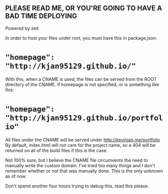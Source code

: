 ## PLEASE READ ME, OR YOU'RE GOING TO HAVE A BAD TIME DEPLOYING

Powered by zeit

In order to host your files under root, you must have this in package.json:
# `"homepage": "http://kjan95129.github.io/"`

With this, when a CNAME is used, the files can be served from the ROOT directory of the CNAME.
If homepage is not specified, or is something like this:
# `"homepage": "http://kjan95129.github.io/portfolio"`

All files under the CNAME will be served under http://kevinjan.me/portfolio
By default, index.html will not care for the project name, so a 404 will be returned
on all of the build files if this is the case.

Not 100% sure, but I believe the CNAME file circumvents the need to manually
write the custom domain. I've tried too many things and I don't remember whether
or not that was manually done. This is the only unknown as of now.

Don't spend another four hours trying to debug this, read this please.
